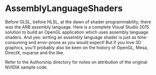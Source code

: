 # AssemblyLanguageShaders
Before GLSL, before HLSL, at the dawn of shader programmability, there was the ARB assembly language. Here is a complete Visual Studio 2015 solution to build an OpenGL application which uses assembly language shaders. And yes: writing an assembly language shader is just as time-consuming and error-prone as you would expect! But if you love 3D graphics, you'll probably also be keen on the history of OpenGL, Mesa, DirectX, nvparse and the like. 

Refer to the Authorship directory for notes on attribution of the original NVIDIA sample code.
